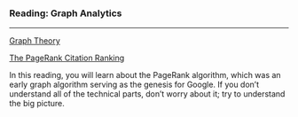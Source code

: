 ### Reading: Graph Analytics

---

[Graph Theory](https://en.wikipedia.org/wiki/Graph_theory)

[The PageRank Citation Ranking](https://canvas.its.virginia.edu/courses/103086/files/2643284/download?wrap=1)

In this reading, you will learn about the PageRank algorithm, which was an early graph algorithm serving as the genesis for Google. If you don’t understand all of the technical parts, don’t worry about it; try to understand the big picture.
